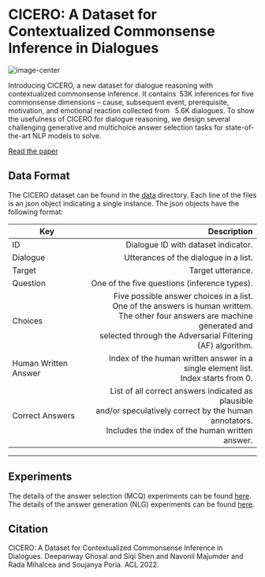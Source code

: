 # CICERO: A Dataset for Contextualized Commonsense Inference in Dialogues

![image-center](https://declare-lab.net/assets/images/resources/cicero.png)


Introducing CICERO, a new dataset for dialogue reasoning with contextualized commonsense inference. It contains 53K inferences for five commonsense dimensions – cause, subsequent event, prerequisite, motivation, and emotional reaction collected from  5.6K dialogues. To show the usefulness of CICERO for dialogue reasoning, we design several challenging generative and multichoice answer selection tasks for state-of-the-art NLP models to solve.

[Read the paper]()

## Data Format

The CICERO dataset can be found in the [data](https://github.com/declare-lab/CICERO/tree/main/data) directory. Each line of the files is an json object indicating a single instance. The json objects have the following format:

| Key 	    | Description 	|
|-----------| -----:|
| ID 	    | Dialogue ID with dataset indicator. 	|
| Dialogue 	| Utterances of the dialogue in a list.	|
| Target 	| Target utterance. 	|
| Question 	| One of the five questions (inference types). 	|
| Choices   | Five possible answer choices in a list.<br>One of the answers is human writtem.<br>The other four answers are machine generated and<br>selected through the Adversarial Filtering (AF) algorithm. |
| Human Written Answer | Index of the human written answer in a single element list.<br>Index starts from 0. |
| Correct Answers | List of all correct answers indicated as plausible<br>and/or speculatively correct by the human annotators.<br>Includes the index of the human written answer. |
---------------------------------------------------------------------------

## Experiments

The details of the answer selection (MCQ) experiments can be found [here](https://github.com/declare-lab/CICERO/tree/main/experiments/mcq).
The details of the answer generation (NLG) experiments can be found [here](https://github.com/declare-lab/CICERO/tree/main/experiments/nlg).

## Citation

CICERO: A Dataset for Contextualized Commonsense Inference in Dialogues. Deepanway Ghosal and Siqi Shen and Navonil Majumder and Rada Mihalcea and Soujanya Poria. ACL 2022.
